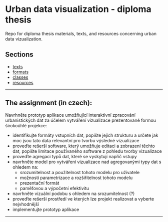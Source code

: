 # Urban data visualization - diploma thesis

Repo for diploma thesis materials, texts, and resources concerning urban data vizualization.

## Sections

* [texts](texts/README.md)
* [formats](texts/formats.md)
* [classes](texts/classes.md)
* [resources](resources.md)

---

## The assignment (in czech):

Navrhněte prototyp aplikace umožňující interaktivní zpracování urbanistických dat za účelem vytváření vizualizace prezentované formou širokoúhlé projekce:
* identifikujte formáty vstupních dat, popište jejich strukturu a určete jak moc jsou tato data relevantní pro tvorbu výsledné vizualizace
* proveďte rešerši software, který umožňuje editaci a zobrazení těchto dat, popište limitace používaného software z pohledu tvorby vizualizace
* proveďte agregaci typů dat, které se vyskytují napříč vstupy
* navrhněte model pro vytváření vizualizace nad agregovanými typy dat s ohledem na:
  * srozumitelnost a použitelnost tohoto modelu pro uživatele
  * možnosti parametrizace a rozšiřitelnost tohoto modelu 
  * prezentační formát
  * paměťovou a výpočetní efektivitu
* navrhněte vizuální podobu s ohledem na srozumitelnost (?)
* proveďte rešerši prostředí ve kterých lze projekt realizovat a vyberte nejvhodnější
* implementujte prototyp aplikace

---




